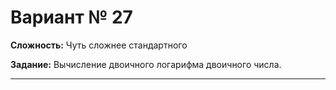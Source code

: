 # Вариант № 27
**Сложность:** Чуть сложнее cтандартного

**Задание:**  Вычисление двоичного логарифма двоичного числа.

---